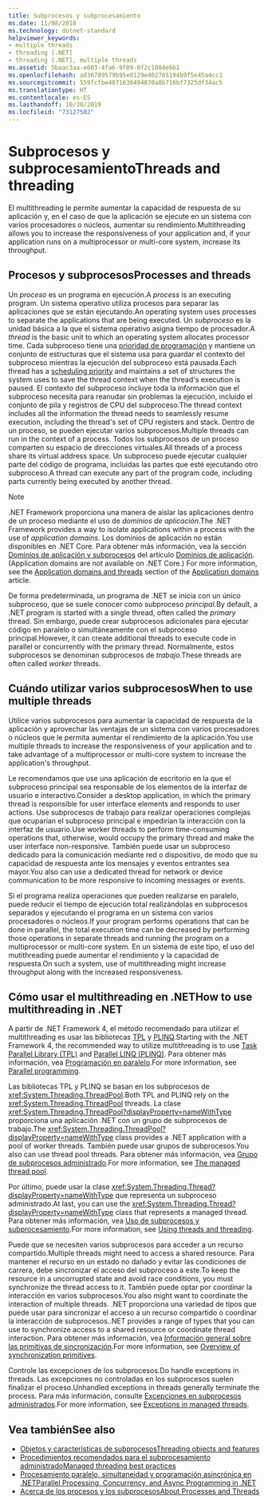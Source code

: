```yaml
---
title: Subprocesos y subprocesamiento
ms.date: 11/08/2018
ms.technology: dotnet-standard
helpviewer_keywords:
- multiple threads
- threading [.NET]
- threading [.NET], multiple threads
ms.assetid: 5baac3aa-e603-4fa6-9f89-0f2c1084e6b1
ms.openlocfilehash: ad36789579b95e0129e402765194b9f5e45a4cc1
ms.sourcegitcommit: 559fcfbe4871636494870a8b716bf7325df34ac5
ms.translationtype: HT
ms.contentlocale: es-ES
ms.lasthandoff: 10/30/2019
ms.locfileid: "73127502"
---
```

# <a name="threads-and-threading"></a><span data-ttu-id="23ef6-102">Subprocesos y subprocesamiento</span><span class="sxs-lookup"><span data-stu-id="23ef6-102">Threads and threading</span></span>

<span data-ttu-id="23ef6-103">El multithreading le permite aumentar la capacidad de respuesta de su aplicación y, en el caso de que la aplicación se ejecute en un sistema con varios procesadores o núcleos, aumentar su rendimiento.</span><span class="sxs-lookup"><span data-stu-id="23ef6-103">Multithreading allows you to increase the responsiveness of your application and, if your application runs on a multiprocessor or multi-core system, increase its throughput.</span></span>

## <a name="processes-and-threads"></a><span data-ttu-id="23ef6-104">Procesos y subprocesos</span><span class="sxs-lookup"><span data-stu-id="23ef6-104">Processes and threads</span></span>

<span data-ttu-id="23ef6-105">Un *proceso* es un programa en ejecución.</span><span class="sxs-lookup"><span data-stu-id="23ef6-105">A *process* is an executing program.</span></span> <span data-ttu-id="23ef6-106">Un sistema operativo utiliza procesos para separar las aplicaciones que se están ejecutando.</span><span class="sxs-lookup"><span data-stu-id="23ef6-106">An operating system uses processes to separate the applications that are being executed.</span></span> <span data-ttu-id="23ef6-107">Un *subproceso* es la unidad básica a la que el sistema operativo asigna tiempo de procesador.</span><span class="sxs-lookup"><span data-stu-id="23ef6-107">A *thread* is the basic unit to which an operating system allocates processor time.</span></span> <span data-ttu-id="23ef6-108">Cada subproceso tiene una [prioridad de programación](scheduling-threads.md) y mantiene un conjunto de estructuras que el sistema usa para guardar el contexto del subproceso mientras la ejecución del subproceso está pausada.</span><span class="sxs-lookup"><span data-stu-id="23ef6-108">Each thread has a [scheduling priority](scheduling-threads.md) and maintains a set of structures the system uses to save the thread context when the thread's execution is paused.</span></span> <span data-ttu-id="23ef6-109">El contexto del subproceso incluye toda la información que el subproceso necesita para reanudar sin problemas la ejecución, incluido el conjunto de pila y registros de CPU del subproceso.</span><span class="sxs-lookup"><span data-stu-id="23ef6-109">The thread context includes all the information the thread needs to seamlessly resume execution, including the thread's set of CPU registers and stack.</span></span> <span data-ttu-id="23ef6-110">Dentro de un proceso, se pueden ejecutar varios subprocesos.</span><span class="sxs-lookup"><span data-stu-id="23ef6-110">Multiple threads can run in the context of a process.</span></span> <span data-ttu-id="23ef6-111">Todos los subprocesos de un proceso comparten su espacio de direcciones virtuales.</span><span class="sxs-lookup"><span data-stu-id="23ef6-111">All threads of a process share its virtual address space.</span></span> <span data-ttu-id="23ef6-112">Un subproceso puede ejecutar cualquier parte del código de programa, incluidas las partes que esté ejecutando otro subproceso.</span><span class="sxs-lookup"><span data-stu-id="23ef6-112">A thread can execute any part of the program code, including parts currently being executed by another thread.</span></span>

> [!NOTE]
> <span data-ttu-id="23ef6-113">.NET Framework proporciona una manera de aislar las aplicaciones dentro de un proceso mediante el uso de *dominios de aplicación*.</span><span class="sxs-lookup"><span data-stu-id="23ef6-113">The .NET Framework provides a way to isolate applications within a process with the use of *application domains*.</span></span> <span data-ttu-id="23ef6-114">Los dominios de aplicación no están disponibles en .NET Core. Para obtener más información, vea la sección [Dominios de aplicación y subprocesos](../../framework/app-domains/application-domains.md#application-domains-and-threads) del artículo [Dominios de aplicación](../../framework/app-domains/application-domains.md).</span><span class="sxs-lookup"><span data-stu-id="23ef6-114">(Application domains are not available on .NET Core.) For more information, see the [Application domains and threads](../../framework/app-domains/application-domains.md#application-domains-and-threads) section of the [Application domains](../../framework/app-domains/application-domains.md) article.</span></span>

<span data-ttu-id="23ef6-115">De forma predeterminada, un programa de .NET se inicia con un único subproceso, que se suele conocer como subproceso *principal*.</span><span class="sxs-lookup"><span data-stu-id="23ef6-115">By default, a .NET program is started with a single thread, often called the *primary* thread.</span></span> <span data-ttu-id="23ef6-116">Sin embargo, puede crear subprocesos adicionales para ejecutar código en paralelo o simultáneamente con el subproceso principal.</span><span class="sxs-lookup"><span data-stu-id="23ef6-116">However, it can create additional threads to execute code in parallel or concurrently with the primary thread.</span></span> <span data-ttu-id="23ef6-117">Normalmente, estos subprocesos se denominan subprocesos de *trabajo*.</span><span class="sxs-lookup"><span data-stu-id="23ef6-117">These threads are often called *worker* threads.</span></span>

## <a name="when-to-use-multiple-threads"></a><span data-ttu-id="23ef6-118">Cuándo utilizar varios subprocesos</span><span class="sxs-lookup"><span data-stu-id="23ef6-118">When to use multiple threads</span></span>

<span data-ttu-id="23ef6-119">Utilice varios subprocesos para aumentar la capacidad de respuesta de la aplicación y aprovechar las ventajas de un sistema con varios procesadores o núcleos que le permita aumentar el rendimiento de la aplicación.</span><span class="sxs-lookup"><span data-stu-id="23ef6-119">You use multiple threads to increase the responsiveness of your application and to take advantage of a multiprocessor or multi-core system to increase the application's throughput.</span></span>

<span data-ttu-id="23ef6-120">Le recomendamos que use una aplicación de escritorio en la que el subproceso principal sea responsable de los elementos de la interfaz de usuario e interactivo.</span><span class="sxs-lookup"><span data-stu-id="23ef6-120">Consider a desktop application, in which the primary thread is responsible for user interface elements and responds to user actions.</span></span> <span data-ttu-id="23ef6-121">Use subprocesos de trabajo para realizar operaciones complejas que ocuparían el subproceso principal e impedirían la interacción con la interfaz de usuario.</span><span class="sxs-lookup"><span data-stu-id="23ef6-121">Use worker threads to perform time-consuming operations that, otherwise, would occupy the primary thread and make the user interface non-responsive.</span></span> <span data-ttu-id="23ef6-122">También puede usar un subproceso dedicado para la comunicación mediante red o dispositivo, de modo que su capacidad de respuesta ante los mensajes y eventos entrantes sea mayor.</span><span class="sxs-lookup"><span data-stu-id="23ef6-122">You also can use a dedicated thread for network or device communication to be more responsive to incoming messages or events.</span></span>

<span data-ttu-id="23ef6-123">Si el programa realiza operaciones que pueden realizarse en paralelo, puede reducir el tiempo de ejecución total realizándolas en subprocesos separados y ejecutando el programa en un sistema con varios procesadores o núcleos.</span><span class="sxs-lookup"><span data-stu-id="23ef6-123">If your program performs operations that can be done in parallel, the total execution time can be decreased by performing those operations in separate threads and running the program on a multiprocessor or multi-core system.</span></span> <span data-ttu-id="23ef6-124">En un sistema de este tipo, el uso del mutithreading puede aumentar el rendimiento y la capacidad de respuesta.</span><span class="sxs-lookup"><span data-stu-id="23ef6-124">On such a system, use of multithreading might increase throughput along with the increased responsiveness.</span></span>

## <a name="how-to-use-multithreading-in-net"></a><span data-ttu-id="23ef6-125">Cómo usar el multithreading en .NET</span><span class="sxs-lookup"><span data-stu-id="23ef6-125">How to use multithreading in .NET</span></span>

<span data-ttu-id="23ef6-126">A partir de .NET Framework 4, el método recomendado para utilizar el multithreading es usar las bibliotecas [TPL](../parallel-programming/task-parallel-library-tpl.md) y [PLINQ](../parallel-programming/parallel-linq-plinq.md).</span><span class="sxs-lookup"><span data-stu-id="23ef6-126">Starting with the .NET Framework 4, the recommended way to utilize multithreading is to use [Task Parallel Library (TPL)](../parallel-programming/task-parallel-library-tpl.md) and [Parallel LINQ (PLINQ)](../parallel-programming/parallel-linq-plinq.md).</span></span> <span data-ttu-id="23ef6-127">Para obtener más información, vea [Programación en paralelo](../parallel-programming/index.md).</span><span class="sxs-lookup"><span data-stu-id="23ef6-127">For more information, see [Parallel programming](../parallel-programming/index.md).</span></span>

<span data-ttu-id="23ef6-128">Las bibliotecas TPL y PLINQ se basan en los subprocesos de <xref:System.Threading.ThreadPool>.</span><span class="sxs-lookup"><span data-stu-id="23ef6-128">Both TPL and PLINQ rely on the <xref:System.Threading.ThreadPool> threads.</span></span> <span data-ttu-id="23ef6-129">La clase <xref:System.Threading.ThreadPool?displayProperty=nameWithType> proporciona una aplicación .NET con un grupo de subprocesos de trabajo.</span><span class="sxs-lookup"><span data-stu-id="23ef6-129">The <xref:System.Threading.ThreadPool?displayProperty=nameWithType> class provides a .NET application with a pool of worker threads.</span></span> <span data-ttu-id="23ef6-130">También puede usar grupos de subprocesos.</span><span class="sxs-lookup"><span data-stu-id="23ef6-130">You also can use thread pool threads.</span></span> <span data-ttu-id="23ef6-131">Para obtener más información, vea [Grupo de subprocesos administrado](the-managed-thread-pool.md).</span><span class="sxs-lookup"><span data-stu-id="23ef6-131">For more information, see [The managed thread pool](the-managed-thread-pool.md).</span></span>

<span data-ttu-id="23ef6-132">Por último, puede usar la clase <xref:System.Threading.Thread?displayProperty=nameWithType> que representa un subproceso administrado.</span><span class="sxs-lookup"><span data-stu-id="23ef6-132">At last, you can use the <xref:System.Threading.Thread?displayProperty=nameWithType> class that represents a managed thread.</span></span> <span data-ttu-id="23ef6-133">Para obtener más información, vea [Uso de subprocesos y subprocesamiento](using-threads-and-threading.md).</span><span class="sxs-lookup"><span data-stu-id="23ef6-133">For more information, see [Using threads and threading](using-threads-and-threading.md).</span></span>

<span data-ttu-id="23ef6-134">Puede que se necesiten varios subprocesos para acceder a un recurso compartido.</span><span class="sxs-lookup"><span data-stu-id="23ef6-134">Multiple threads might need to access a shared resource.</span></span> <span data-ttu-id="23ef6-135">Para mantener el recurso en un estado no dañado y evitar las condiciones de carrera, debe sincronizar el acceso del subproceso a este.</span><span class="sxs-lookup"><span data-stu-id="23ef6-135">To keep the resource in a uncorrupted state and avoid race conditions, you must synchronize the thread access to it.</span></span> <span data-ttu-id="23ef6-136">También puede optar por coordinar la interacción en varios subprocesos.</span><span class="sxs-lookup"><span data-stu-id="23ef6-136">You also might want to coordinate the interaction of multiple threads.</span></span> <span data-ttu-id="23ef6-137">.NET proporciona una variedad de tipos que puede usar para sincronizar el acceso a un recurso compartido o coordinar la interacción de subprocesos.</span><span class="sxs-lookup"><span data-stu-id="23ef6-137">.NET provides a range of types that you can use to synchronize access to a shared resource or coordinate thread interaction.</span></span> <span data-ttu-id="23ef6-138">Para obtener más información, vea [Información general sobre las primitivas de sincronización](overview-of-synchronization-primitives.md).</span><span class="sxs-lookup"><span data-stu-id="23ef6-138">For more information, see [Overview of synchronization primitives](overview-of-synchronization-primitives.md).</span></span>

<span data-ttu-id="23ef6-139">Controle las excepciones de los subprocesos.</span><span class="sxs-lookup"><span data-stu-id="23ef6-139">Do handle exceptions in threads.</span></span> <span data-ttu-id="23ef6-140">Las excepciones no controladas en los subprocesos suelen finalizar el proceso.</span><span class="sxs-lookup"><span data-stu-id="23ef6-140">Unhandled exceptions in threads generally terminate the process.</span></span> <span data-ttu-id="23ef6-141">Para más información, consulte [Excepciones en subprocesos administrados](exceptions-in-managed-threads.md).</span><span class="sxs-lookup"><span data-stu-id="23ef6-141">For more information, see [Exceptions in managed threads](exceptions-in-managed-threads.md).</span></span>

## <a name="see-also"></a><span data-ttu-id="23ef6-142">Vea también</span><span class="sxs-lookup"><span data-stu-id="23ef6-142">See also</span></span>

- [<span data-ttu-id="23ef6-143">Objetos y características de subprocesos</span><span class="sxs-lookup"><span data-stu-id="23ef6-143">Threading objects and features</span></span>](threading-objects-and-features.md)
- [<span data-ttu-id="23ef6-144">Procedimientos recomendados para el subprocesamiento administrado</span><span class="sxs-lookup"><span data-stu-id="23ef6-144">Managed threading best practices</span></span>](managed-threading-best-practices.md)
- [<span data-ttu-id="23ef6-145">Procesamiento paralelo, simultaneidad y programación asincrónica en .NET</span><span class="sxs-lookup"><span data-stu-id="23ef6-145">Parallel Processing, Concurrency, and Async Programming in .NET</span></span>](../parallel-processing-and-concurrency.md)
- [<span data-ttu-id="23ef6-146">Acerca de los procesos y los subprocesos</span><span class="sxs-lookup"><span data-stu-id="23ef6-146">About Processes and Threads</span></span>](/windows/desktop/procthread/about-processes-and-threads)
